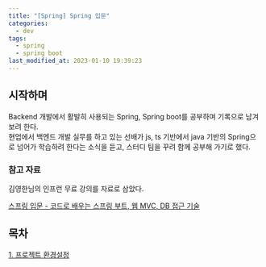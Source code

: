 ```yaml
---
title: "[Spring] Spring 입문"
categories:
  - dev
tags:
  - spring
  - spring boot
last_modified_at: 2023-01-10 19:39:23
---
```


## 시작하며

Backend 개발에서 활발히 사용되는 Spring, Spring boot를 공부하며 기록으로 남겨보려 한다. \
현업에서 백엔드 개발 실무를 하고 있는 선배가 js, ts 기반에서 java 기반의 Spring으로 넘어가 학습하려 한다는 소식을 듣고, 스터디 팀을 꾸려 함께 공부해 가기로 했다.

### 참고 자료

김영한님의 인프런 무료 강의를 자료로 삼았다.

[스프링 입문 - 코드로 배우는 스프링 부트, 웹 MVC, DB 접근 기술](https://www.inflearn.com/course/%EC%8A%A4%ED%94%84%EB%A7%81-%EC%9E%85%EB%AC%B8-%EC%8A%A4%ED%94%84%EB%A7%81%EB%B6%80%ED%8A%B8/dashboard)

## 목차

[1. 프로젝트 환경설정](https://omjinlts.github.io/dev/spring-01/)
